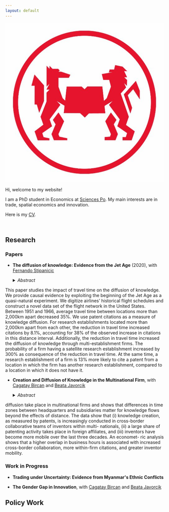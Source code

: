 ```yaml
---
layout: default
---
```


<img class="profile-picture" src="/images/logo.jpg">

Hi, welcome to my website! 

I am a PhD student in Economics at [Sciences Po](https://www.sciencespo.fr/department-economics/en). My main interests are in trade, spatial economics and innovation. 

Here is my [CV](CV_Pauly.pdf).

&nbsp;

## Research

### Papers

- **The diffusion of knowledge: Evidence from the Jet Age** (2020), with [Fernando Stipanicic](https://fernandostipanicic.github.io/)

    <details><summary> <i>Abstract</i> </summary>
    <p align="justify">
This paper studies the impact of travel time on the diffusion of knowledge. We provide causal evidence by exploiting the beginning of the
Jet Age as a quasi-natural experiment. We digitize airlines’ historical
flight schedules and construct a novel data set of the flight network in
the United States. Between 1951 and 1966, average travel time between
locations more than 2,000km apart decreased 35%. We use patent citations as a measure of knowledge diffusion. For research establishments
located more than 2,000km apart from each other, the reduction in
travel time increased citations by 8.1%, accounting for 38% of the observed increase in citations in this distance interval. Additionally, the
reduction in travel time increased the diffusion of knowledge through
multi-establishment firms. The probability of a firm having a satellite research establishment increased by 300% as consequence of the
reduction in travel time. At the same time, a research establishment
of a firm is 13% more likely to cite a patent from a location in which
the firm has another research establishment, compared to a location in
which it does not have it.
    </p>
    </details>


- **Creation and Diffusion of Knowledge in the Multinational Firm**, with [Cagatay Bircan](http://cagataybircan.com/) and [Beata Javorcik](http://users.ox.ac.uk/~econ0247/)

    <details><summary> <i>Abstract</i> </summary>
    <p align="justify">
    This study documents new stylized facts on where and how knowledge creation and
diffusion take place in multinational firms and shows that differences in time zones
between headquarters and subsidiaries matter for knowledge flows beyond the effects
of distance. The data show that (i) knowledge creation, as measured by patents, is
increasingly conducted in cross-border collaborative teams of inventors within multi-
nationals, (ii) a large share of patenting activity takes place in foreign affiliates, and
(iii) inventors have become more mobile over the last three decades. An economet-
ric analysis shows that a higher overlap in business hours is associated with increased
cross-border collaboration, more within-firm citations, and greater inventor mobility.
    </p>
    </details>


### Work in Progress

- **Trading under Uncertainty: Evidence from Myanmar's Ethnic Conflicts**

- **The Gender Gap in Innovation**, with [Cagatay Bircan](http://cagataybircan.com/) and [Beata Javorcik](http://users.ox.ac.uk/~econ0247/)

## Policy Work

&nbsp;



